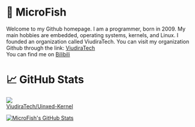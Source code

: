 # 🔧 MicroFish

Welcome to my Github homepage. I am a programmer, born in 2009. My main hobbies are embedded, operating systems, kernels, and Linux. I founded an organization called ViudiraTech. You can visit my organization Github through the link: [ViudiraTech][2]
<br>
You can find me on [Bilibili][1]

# 📈 GitHub Stats

![](https://camo.githubusercontent.com/defd3e2ec6f97b6524b7ff0aa392e3bedd788bc6a203c3b9ad06bf7973fa682d/68747470733a2f2f6769746875622d726561646d652d73746174732e76657263656c2e6170702f6170692f70696e2f3f757365726e616d653d5669756469726154656368267265706f3d55696e7865642d4b65726e656c267469746c655f636f6c6f723d66666666666626746578745f636f6c6f723d6339636163632669636f6e5f636f6c6f723d3262626338612662675f636f6c6f723d316431663231) </br>
[ViudiraTech/Uinxed-Kernel](https://github.com/ViudiraTech/Uinxed-Kernel)

<a href="github.com/FengHeting">
  <img align="center" src="https://github-readme-stats.vercel.app/api?username=FengHeting&show_icons=true&line_height=27&count_private=true&title_color=ffffff&text_color=c9cacc&icon_color=2bbc8a&bg_color=1d1f21" alt="MicroFish's GitHub Stats" />
</a>

[1]: https://space.bilibili.com/516952936
[2]: https://github.com/ViudiraTech/
